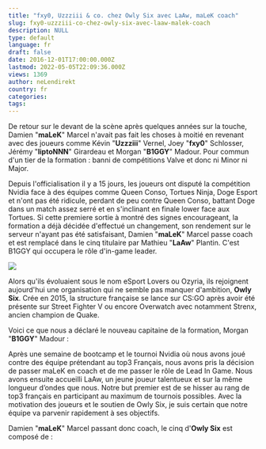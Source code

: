 ```yaml
---
title: "fxy0, Uzzziii & co. chez Owly Six avec LaAw, maLeK coach"
slug: fxy0-uzzziii-co-chez-owly-six-avec-laaw-malek-coach
description: NULL
type: default
language: fr
draft: false
date: 2016-12-01T17:00:00.000Z
lastmod: 2022-05-05T22:09:36.000Z
views: 1369
author: neLendirekt
country: fr
categories:
tags:
---
```

De retour sur le devant de la scène après quelques années sur la touche, Damien "**maLeK**" Marcel n'avait pas fait les choses à moitié en revenant avec des joueurs comme Kévin "**Uzzziii**" Vernel, Joey "**fxy0**" Schlosser, Jérémy "**liptoNNN**" Girardeau et Morgan "**B1GGY**" Madour. Pour commun d'un tier de la formation : banni de compétitions Valve et donc ni Minor ni Major.

Depuis l'officialisation il y a 15 jours, les joueurs ont disputé la compétition Nvidia face à des équipes comme Queen Conso, Tortues Ninja, Doge Esport et n'ont pas été ridicule, perdant de peu contre Queen Conso, battant Doge dans un match assez serré et en s'inclinant en finale lower face aux Tortues. Si cette premiere sortie à montré des signes encourageant, la formation a déjà décidée d'effectué un changement, son rendement sur le serveur n'ayant pas été satisfaisant, Damien "**maLeK**" Marcel passe coach et est remplacé dans le cinq titulaire par Mathieu "**LaAw**" Plantin. C'est B1GGY qui occupera le rôle d'in-game leader.

![](/storage/images/58404a15130cf_owlysixpng)

Alors qu'ils évoluaient sous le nom eSport Lovers ou Ozyria, ils rejoignent aujourd'hui une organisation qui ne semble pas manquer d'ambition, **Owly Six**. Crée en 2015, la structure française se lance sur CS:GO après avoir été présente sur Street Fighter V ou encore Overwatch avec notamment Strenx, ancien champion de Quake.

Voici ce que nous a déclaré le nouveau capitaine de la formation, Morgan "**B1GGY**" Madour :

Après une semaine de bootcamp et le tournoi Nvidia où nous avons joué contre des équipe prétendant au top3 Français, nous avons pris la décision de passer maLeK en coach et de me passer le rôle de Lead In Game. Nous avons ensuite accueilli LaAw, un jeune joueur talentueux et sur la même longueur d’ondes que nous. Notre but premier est de se hisser au rang de top3 français en participant au maximum de tournois possibles. Avec la motivation des joueurs et le soutien de Owly Six, je suis certain que notre équipe va parvenir rapidement à ses objectifs. 

Damien "**maLeK**" Marcel passant donc coach, le cinq d'**Owly Six** est composé de : 
